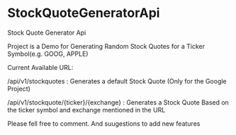 # StockQuoteGeneratorApi
Stock Quote Generator Api

Project is a Demo for Generating Random Stock Quotes for a Ticker Symbol(e.g. GOOG, APPLE)

Current Available  URL:

/api/v1/stockquotes : Generates a default Stock Quote (Only for the Google Project)

/api/v1/stockquote/{ticker}/{exchange} :  Generates a Stock Quote Based on the ticker symbol and exchange mentioned in the URL

Please fell free to comment. And suugestions to add new features

